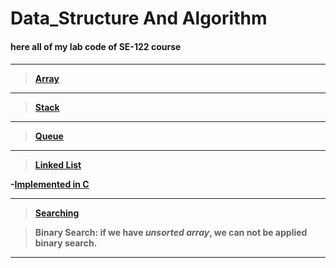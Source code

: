 # Data_Structure And Algorithm
<h4>here all of my lab code of SE-122 course<h4>


---


>[Array](https://github.com/mmr-ashiq/Data_Structure/tree/master/Array)


---


>[Stack](https://github.com/mmr-ashiq/Data_Structure/tree/master/Stack)


***


>[Queue](https://github.com/mmr-ashiq/Data_Structure/tree/master/queue)


***


>[Linked List](https://github.com/mmr-ashiq/Data_Structure/tree/master/Linked_list)


-[Implemented in C](https://github.com/mmr-ashiq/Data_Structure-Algorithm/tree/master/Linked_list/Implemented%20in%20C)


***


>[Searching](https://github.com/mmr-ashiq/Data_Structure-Algorithm/tree/master/Searching)


>Binary Search: if we have *unsorted array*, we can not be applied binary search.


***
